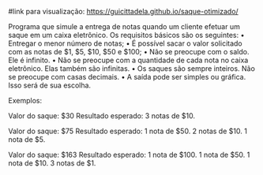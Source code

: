 #link para visualização: https://guicittadela.github.io/saque-otimizado/

Programa que simule a entrega de notas quando um cliente efetuar um saque em um caixa eletrônico. Os requisitos básicos são os seguintes:
•	Entregar o menor número de notas;
•	É possível sacar o valor solicitado com as notas de $1, $5, $10, $50 e $100;
•	Não se preocupe com o saldo. Ele é infinito.
•	Não se preocupe com a quantidade de cada nota no caixa eletrônico. Elas também são infinitas.
•	Os saques são sempre inteiros. Não se preocupe com casas decimais.
•	A saída pode ser simples ou gráfica. Isso será de sua escolha.

Exemplos:

Valor do saque: $30
Resultado esperado: 3 notas de $10.

Valor do saque: $75
Resultado esperado: 1 nota de $50. 2 notas de $10. 1 nota de $5.

Valor do saque: $163
Resultado esperado: 1 nota de $100. 1 nota de $50. 1 nota de $10. 3 notas de $1.
